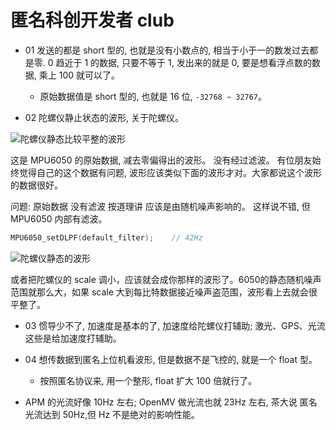 # 匿名科创开发者 club

* 01 发送的都是 short 型的, 也就是没有小数点的, 相当于小于一的数发过去都是零.	0 趋近于 1 的数据, 只要不等于 1, 发出来的就是 0, 要是想看浮点数的数据, 乘上 100 就可以了。

    * 原始数据值是 short 型的, 也就是 16 位,  `-32768 ~ 32767`。

* 02 陀螺仪静止状态的波形, 关于陀螺仪。

![陀螺仪静态比较平整的波形](http://oygqszutp.bkt.clouddn.com/%E5%B5%8C%E5%85%A5%E5%BC%8F/%E5%B5%8C%E5%85%A5%E5%BC%8F%E5%B9%B3%E6%97%B6%E7%AC%94%E8%AE%B0%E6%88%AA%E5%9B%BE/05%20%E9%99%80%E8%9E%BA%E4%BB%AA%E9%9D%99%E6%80%81%E6%AF%94%E8%BE%83%E5%B9%B3%E6%95%B4%E7%9A%84%E6%B3%A2%E5%BD%A2.png)

这是 MPU6050 的原始数据, 减去零偏得出的波形。 没有经过滤波。 有位朋友始终觉得自己的这个数据有问题, 波形应该类似下面的波形才对。大家都说这个波形的数据很好。

问题: 原始数据 没有滤波 按道理讲 应该是由随机噪声影响的。
这样说不错, 但 MPU6050 内部有滤波。

```C
MPU6050_setDLPF(default_filter);    // 42Hz
```

![陀螺仪静态的波形](http://oygqszutp.bkt.clouddn.com/%E5%B5%8C%E5%85%A5%E5%BC%8F/%E5%B5%8C%E5%85%A5%E5%BC%8F%E5%B9%B3%E6%97%B6%E7%AC%94%E8%AE%B0%E6%88%AA%E5%9B%BE/04%20%E9%99%80%E8%9E%BA%E4%BB%AA%E9%9D%99%E6%80%81%E7%9A%84%E6%B3%A2%E5%BD%A2.png)

或者把陀螺仪的 scale 调小，应该就会成你那样的波形了。6050的静态随机噪声范围就那么大，如果 scale 大到每比特数据接近噪声盗范围，波形看上去就会很平整了。

* 03 惯导少不了, 加速度是基本的了, 加速度给陀螺仪打辅助; 激光、GPS、光流这些是给加速度打辅助。

* 04 想传数据到匿名上位机看波形, 但是数据不是飞控的, 就是一个 float 型。
    * 按照匿名协议来, 用一个整形, float 扩大 100 倍就行了。

* APM 的光流好像 10Hz 左右; OpenMV 做光流也就 23Hz 左右, 茶大说 匿名光流达到 50Hz,但 Hz 不是绝对的影响性能。
